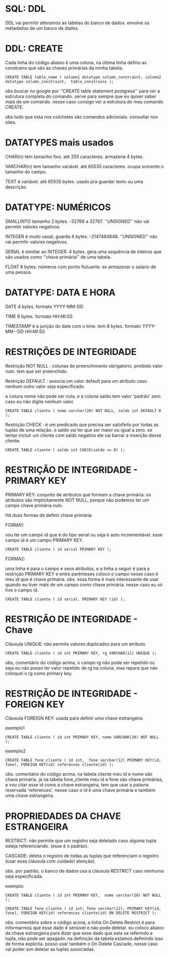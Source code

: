 # SQL: DDL
DDL vai permitir alteramos as tabelas do banco de dados. envolve os metadados de um banco de dados.

# DDL: CREATE
Cada linha do código abaixo é uma coluna, na última linha defino as constrains que são as chaves primárias da minha tabela.

`
CREATE TABLE table_name (
	column1 datatype column_constraint,
	column2 datatype column_constraint,	
	table_constrains
);
`

obs buscar no google por ''CREATE table statement postgress'' para ver a estrutura completa do comando. serve para sempre que eu quiser saber mais de um comando. nesse caso consigo ver a estrutura do meu comando CREATE. 

obs tudo que esta nos colchetes são comandos adicionais. consultar nos sites.

# DATATYPES mais usados
CHAR(n) tem tamanho fixo. até 255 caracteres. armazena 4 bytes. 

VARCHAR(n) tem tamanho variável. até 65535 caracteres. ocupa somente o tamanho do campo.

TEXT é variável. até 65535 bytes. usado pra guardar texto ou uma descrição.



# DATATYPE: NUMÉRICOS
SMALLINTO tamanho 2 bytes. -32768 a 32767. ''UNSIGNED'' não vai permitir valores negativos.

INTEGER é muito usual, guarda 4 bytes. -2147483648. ''UNSIGNED'' não vai permitir valores negativos.

SERIAL é similiar ao INTEGER. 4 bytes. gera uma sequência de inteiros que são usados como ''chave primária'' de uma tabela.

FLOAT 8 bytes. números com ponto flutuante. ex armazenar o salário de uma pessoa.


# DATATYPE: DATA E HORA
DATE 4 bytes. formato YYYY-MM-DD

TIME 8 bytes. formato HH:MI:SS

TIMESTAMP é a junção do date com o time. tem 8 bytes. formato YYYY-MM--DD HH:MI:SS


# RESTRIÇÕES DE INTEGRIDADE
Restrição NOT NULL : colunas de preenchimento obrigatório. proibido valor nulo. tem que ser preenchido.

Restrição DEFAULT : associa um valor default para um atributo caso nenhum outro valor seja especificado.

a coluna nome não pode ser nula, e a coluna saldo tem valor 'padrão' zero caso eu não digite nenhum valor.

`
CREATE TABLE cliente (
	nome varchar(20) NOT NULL,
	saldo int DEFAULT 0
);
`

Restrição CHECK : é um predicado que precisa ser satisfeito por todas as tuplas de uma relação.
o saldo vai ter que ser maior ou igual a zero. se tentar incluir um cliente com saldo negativo ele vai barrar a inserção desse cliente.

`
CREATE TABLE cliente (
	saldo int CHECK(saldo >= 0)
);
`

# RESTRIÇÃO DE INTEGRIDADE - PRIMARY KEY
PRIMARY KEY: conjunto de atributos que formam a chave primária. os atributos são implicitamente NOT NULL, porque não podemos ter um campo chave primária nulo. 

Há duas formas de definir chave primária: 

FORMA1:

vou ter um campo id que é do tipo serial ou seja é auto incrementável. esse campo id é um campo PRIMARY KEY.

`
CREATE TABLE cliente (
	id serial PRIMARY KEY
);
`

FORMA2: 

uma linha é para o campo e seus atributos, e a linha a seguir é para a restrição PRIMARY KEY e entre parênteses coloco o campo nesse caso é meu id que é chave primária. obs. essa forma é mais interessante de usar quando eu tiver mais de um campo como chave primária. nesse caso eu só tive o campo id.

`
CREATE TABLE cliente (
	id serial,
	PRIMARY KEY (id)
);
`

# RESTRIÇÃO DE INTEGRIDADE - Chave
Cláusula UNIQUE:  não permite valores duplicados para um atributo.

`
CREATE TABLE cliente (
	id int PRIMARY KEY,
	rg VARCHAR(12) UNIQUE
);
`

obs, comentário do código acima, o campo rg não pode ser repetido ou seja eu não posso ter valor repetido de rg na coluna, mas repara que não coloquei o rg como primary key.

# RESTRIÇÃO DE INTEGRIDADE - FOREIGN KEY
Cláusula FOREIGN KEY:  usada para definir uma chave estrangeira.

exemplo1

`
CREATE TABLE cliente (
	id int PRIMARY KEY,
	nome VARCHAR(20) NOT NULL
);
`

exemplo2

`
CREATE TABLE fone_cliente (
	id int, 
	fone varchar(12)
	PRIMARY KEY(id, fone),
	FOREIGN KEY(id) references cliente(id)
);
`

obs. comentário do código acima, na tabela cliente meu id e nome são chave primária. já na tabela fone_cliente meu id e fone são chave primárias, e vou citar esse id como a chave estrangeira, tem que usar a palavra reservada 'references'. nesse caso o id é uma chave primária e também uma chave estrangeira. 

# PROPRIEDADES DA CHAVE ESTRANGEIRA
RESTRICT: não permite que um registro seja deletado caso alguma tupla esteja referenciando. (esse é o padrão).

CASCADE: deleta o registro de todas as tuplas que referenciam o registro. (usar essa cláusula com cuidado! atenção).

obs. por padrão, o banco de dados usa a cláusula RESTRICT caso nenhuma seja especificada.

exemplo:

`
CREATE TABLE cliente (
	id int PRIMARY KEY, 
	nome varchar(20) NOT NULL
);
`

`
CREATE TABLE fone_cliente (
	id int;
	fone varchar(12);
	PRIMARY KEY(id, fone),
	FOREIGN KEY(id) references cliente(id)
	ON DELETE RESTRICT
);
`

obs. comentário sobre o código acima, a linha On Delete Restrict é para informarmos que esse dado é sensível e não pode deletar. eu coloco abaixo da chave estrangeira para dizer que esse dado que esta se referindo a tupla, não pode ser apagado. na definição da tabela estamos definindo isso de forma explícita. posso usar também o On Delete Cascade, nesse caso vai poder sim deletar as tuplas associadas.


















